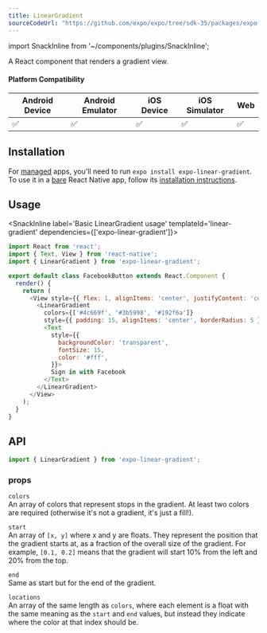 ```yaml
---
title: LinearGradient
sourceCodeUrl: "https://github.com/expo/expo/tree/sdk-35/packages/expo-linear-gradient"
---
```


import SnackInline from '~/components/plugins/SnackInline';

A React component that renders a gradient view.

#### Platform Compatibility

| Android Device | Android Emulator | iOS Device | iOS Simulator |  Web  |
| ------ | ---------- | ------ | ------ | ------ |
| ✅     |  ✅     | ✅     | ✅     | ✅    |

## Installation

For [managed](../../introduction/managed-vs-bare/#managed-workflow) apps, you'll need to run `expo install expo-linear-gradient`. To use it in a [bare](../../introduction/managed-vs-bare/#bare-workflow) React Native app, follow its [installation instructions](https://github.com/expo/expo/tree/master/packages/expo-linear-gradient).

## Usage

<SnackInline label='Basic LinearGradient usage' templateId='linear-gradient' dependencies={['expo-linear-gradient']}>

```javascript
import React from 'react';
import { Text, View } from 'react-native';
import { LinearGradient } from 'expo-linear-gradient';

export default class FacebookButton extends React.Component {
  render() {
    return (
      <View style={{ flex: 1, alignItems: 'center', justifyContent: 'center' }}>
        <LinearGradient
          colors={['#4c669f', '#3b5998', '#192f6a']}
          style={{ padding: 15, alignItems: 'center', borderRadius: 5 }}>
          <Text
            style={{
              backgroundColor: 'transparent',
              fontSize: 15,
              color: '#fff',
            }}>
            Sign in with Facebook
          </Text>
        </LinearGradient>
      </View>
    );
  }
}
```

</SnackInline>

## API

```js
import { LinearGradient } from 'expo-linear-gradient';
```

### props

`colors`  
An array of colors that represent stops in the gradient. At least two colors are required (otherwise it's not a gradient, it's just a fill!).

`start`  
An array of `[x, y]` where x and y are floats. They represent the position that the gradient starts at, as a fraction of the overall size of the gradient. For example, `[0.1, 0.2]` means that the gradient will start 10% from the left and 20% from the top.

`end`  
Same as start but for the end of the gradient.

`locations`  
An array of the same length as `colors`, where each element is a float with the same meaning as the `start` and `end` values, but instead they indicate where the color at that index should be.
